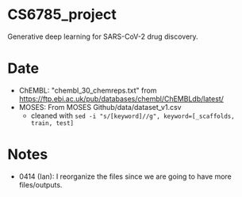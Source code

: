 # CS6785_project
Generative deep learning for SARS-CoV-2 drug discovery.

# Date
* ChEMBL: "chembl_30_chemreps.txt" from https://ftp.ebi.ac.uk/pub/databases/chembl/ChEMBLdb/latest/
* MOSES: From MOSES Github/data/dataset_v1.csv
  * cleaned with ```sed -i "s/[keyword]//g", keyword=[_scaffolds, train, test]```

# Notes
* 0414 (Ian): I reorganize the files since we are going to have more files/outputs.
